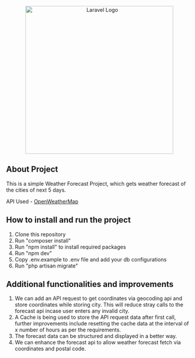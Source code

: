 <p align="center"><a href="https://laravel.com" target="_blank"><img src="https://raw.githubusercontent.com/laravel/art/master/logo-lockup/5%20SVG/2%20CMYK/1%20Full%20Color/laravel-logolockup-cmyk-red.svg" width="400" alt="Laravel Logo"></a></p>

## About Project

This is a simple Weather Forecast Project, which gets weather forecast of the cities of next 5 days.

API Used - [OpenWeatherMap](https://openweathermap.org/api)

## How to install and run the project

1. Clone this repository
2. Run "composer install"
3. Run "npm install" to install required packages
4. Run "npm dev"
5. Copy .env.example to .env file and add your db configurations
6. Run "php artisan migrate"

## Additional functionalities and improvements
1. We can add an API request to get coordinates via geocoding api and store coordinates while storing city. This will reduce stray calls to the forecast api incase user enters any invalid city.
2. A Cache is being used to store the API request data after first call, further improvements include resetting the cache data at the interval of x number of hours  as per the requirements.
3. The forecast data can be structured and displayed in a better way.
4. We can enhance the forecast api to allow weather forecast fetch via coordinates and postal code.
